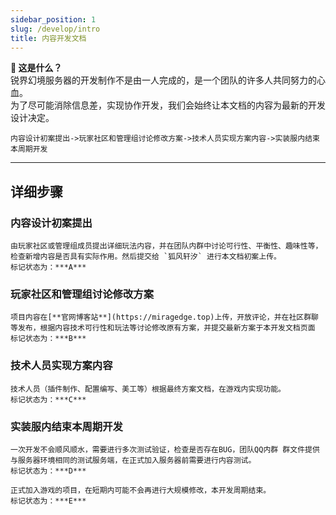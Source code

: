 ```yaml
---
sidebar_position: 1
slug: /develop/intro
title: 内容开发文档
---
```


**📌 这是什么？**  
锐界幻境服务器的开发制作不是由一人完成的，是一个团队的许多人共同努力的心血。  
为了尽可能消除信息差，实现协作开发，我们会始终让本文档的内容为最新的开发设计决定。  

`内容设计初案提出->玩家社区和管理组讨论修改方案->技术人员实现方案内容->实装服内结束本周期开发`

---

## **详细步骤**

### **内容设计初案提出**
    由玩家社区或管理组成员提出详细玩法内容，并在团队内群中讨论可行性、平衡性、趣味性等，检查新增内容是否具有实际作用。然后提交给 `狐风轩汐` 进行本文档初案上传。  
    标记状态为：***A***  

### **玩家社区和管理组讨论修改方案**
    项目内容在[**官网博客站**](https://miragedge.top)上传，开放评论，并在社区群聊等发布，根据内容技术可行性和玩法等讨论修改原有方案，并提交最新方案于本开发文档页面  
    标记状态为：***B***

### **技术人员实现方案内容**
    技术人员（插件制作、配置编写、美工等）根据最终方案文档，在游戏内实现功能。  
    标记状态为：***C***

### **实装服内结束本周期开发**
    一次开发不会顺风顺水，需要进行多次测试验证，检查是否存在BUG，团队QQ内群 群文件提供与服务器环境相同的测试服务端，在正式加入服务器前需要进行内容测试。  
    标记状态为：***D***  

    正式加入游戏的项目，在短期内可能不会再进行大规模修改，本开发周期结束。  
    标记状态为：***E***